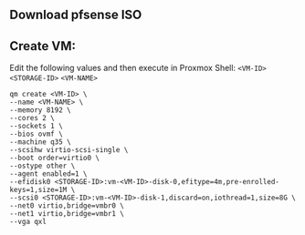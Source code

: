 ## Download pfsense ISO

## Create VM:
   Edit the following values and then execute in Proxmox Shell:
   `<VM-ID>` 
   `<STORAGE-ID>`
   `<VM-NAME>`
   ```
   qm create <VM-ID> \
   --name <VM-NAME> \
   --memory 8192 \
   --cores 2 \
   --sockets 1 \
   --bios ovmf \
   --machine q35 \
   --scsihw virtio-scsi-single \
   --boot order=virtio0 \
   --ostype other \
   --agent enabled=1 \
   --efidisk0 <STORAGE-ID>:vm-<VM-ID>-disk-0,efitype=4m,pre-enrolled-keys=1,size=1M \
   --scsi0 <STORAGE-ID>:vm-<VM-ID>-disk-1,discard=on,iothread=1,size=8G \
   --net0 virtio,bridge=vmbr0 \
   --net1 virtio,bridge=vmbr1 \
   --vga qxl
   ```
